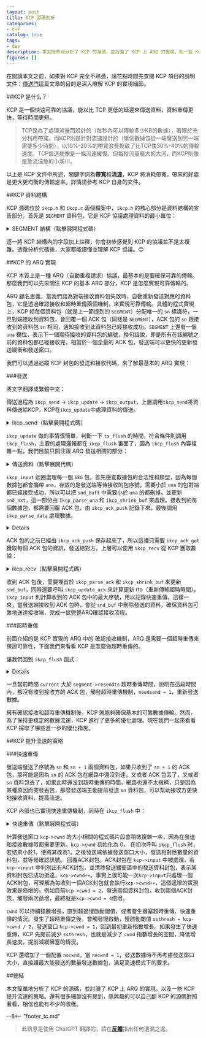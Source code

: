 ```yaml
---
layout: post
title: KCP 源碼剖析
categories:
- c++
catalog: true
tags:
- dev
description: 本文簡單地分析了 KCP 的源碼，並討論了 KCP 上 ARQ 的實現，和一些 KCP 提升流速的策略。
figures: []
---
```


<meta property="og:title" content="KCP 源码剖析" />

在閱讀本文之前，如果對 KCP 完全不熟悉，請花點時間先查閱 KCP 項目的說明文件：[傳送門](https://github.com/skywind3000/kcp)這篇文章的目的是深入瞭解 KCP 的實現細節。

##KCP 是什么？

KCP 是一個快速可靠的協議，能以比 TCP 更低的延遲來傳送資料，資料重傳更快，等待時間更短。

> TCP是為了處理流量而設計的（每秒內可以傳輸多少KB的數據），著眼於充分利用帶寬。而KCP則是針對流速設計的（單個數據包從一端發送到另一端需要多少時間），以10%-20%的帶寬浪費換取了比TCP快30%-40%的傳輸速度。TCP信道就像是一條流速緩慢，但每秒流量龐大的大河，而KCP則像是急流湍急的小溪川。

以上是 KCP 文件中所述，關鍵字詞為**帶寬**和**流速**，KCP 將消耗帶寬，帶來的好處是更大更均衡的傳輸速率。詳情請參考 KCP 自身的文件。

##KCP 資料結構

KCP 源碼位於 `ikcp.h` 和 `ikcp.c` 兩個檔案中，`ikcp.h` 的核心部分是資料結構的宣告部分，首先是 `SEGMENT` 資料包，它是 KCP 協議處理資料的最小單位：

<details>
<summary> SEGMENT 結構（點擊展開程式碼） </summary>
```cpp
//=====================================================================
一個 SEGMENT 就是一個 SETMENT。
//=====================================================================
struct IKCPSEG
{
鏈表節點，發送和接收隊列都是這裡的鏈表的結構。
    struct IQUEUEHEAD node;

會話編號，同一個會話編號相同
    IUINT32 conv;

敬请为我转换成传统中文：

    // 資料包類型，例如 DATA 或 ACK
    IUINT32 cmd;

因MTU的限制，大數據包會被拆分成多個小數據包，這是小數據包的編號。
    IUINT32 frg

每個數據包，都會附帶上發送方的接收窗口大小。
    IUINT32 wnd;

// 如果這是一個確認收據包，則發送時間將設置為源數據包的時間戳記
    IUINT32 ts;

唯一標識資料包的編號
    IUINT32 sn;

所有小於una的數據包都已成功接收，這與TCP中的概念一致：最老的未確認序列號SND。
    IUINT32 una;

數據長度
    IUINT32 len;

超時重傳時間
    IUINT32 resendts;

下次超时等待時間
    IUINT32 rto;

快速重传，收到本数据包之后的数据包的数量，大于一定数量就触发快速重传
    IUINT32 fastack;

發送次數
    IUINT32 xmit;

// 資料
    char data[1];
};
```
</details>

閱讀完 `SEGMENT` 的註釋，大致上可以看出 KCP 的核心也是一種 ARQ 協定，透過自動超時重傳來確保資料的傳送。接著再來看看 KCP 結構 `KCPCB` 的定義：

<details>
<summary> KCP 結構（點擊展開程式碼） </summary>
```cpp
//---------------------------------------------------------------------
// IKCPCB
//---------------------------------------------------------------------
struct IKCPCB
{
// 会話編號
mtu, mss：最大傳輸單元，最大報文段大小
// state: 會話狀態，0 有效，-1 斷開
    IUINT32 conv, mtu, mss, state;

// snd_una: 等待 ACK 的包編號
// snd_nxt: 下一個等待發送的資料包編號
// rcv_nxt: 下一個等待接收的資料包編號
    IUINT32 snd_una, snd_nxt, rcv_nxt;

// ts_recent, ts_lastack: Not used
// ssthresh: 拥塞控制慢啟動閾值
    IUINT32 ts_recent, ts_lastack, ssthresh;

// rx_rto: rto (retransmission timeout)，重發超時時間
// rx_rttval, rx_srtt, rx_minrto: 計算 RTO 的中間變數
    IINT32 rx_rttval, rx_srtt, rx_rto, rx_minrto;

// snd_wnd, rcv_wnd: 最大發送和接收視窗大小
// rmt_wnd: 遠端窗口，對方剩餘可接收窗口大小
// cwnd: 可傳送窗口大小
// 探測：是否需要發送控制訊息的標誌
    IUINT32 snd_wnd, rcv_wnd, rmt_wnd, cwnd, probe;

// current: 當前時間
// interval: 更新間隔
ts_flush: 下次需要更新的時間
// xmit: 發送失敗次數
    IUINT32 current, interval, ts_flush, xmit;

對應鏈表的長度
    IUINT32 nrcv_buf, nsnd_buf;
    IUINT32 nrcv_que, nsnd_que;

// nodelay: 控制超時重傳的 rto 增長速度
// updated: Have you called ikcp_update before?
    IUINT32 nodelay, updated;

// ts_probe, probe_wait: When the receiving window of the remote end remains 0 for a long time, actively initiate inquiries at regular intervals.
    IUINT32 ts_probe, probe_wait;

// deal_link: 對端長時間無應答
// incr: 參與計算傳送視窗大小
    IUINT32 dead_link, incr;

// queue: 與使用者層接觸的數據包
// buf: 用來暫存協議資料的數據包
    struct IQUEUEHEAD snd_queue;
    struct IQUEUEHEAD rcv_queue;
    struct IQUEUEHEAD snd_buf;
    struct IQUEUEHEAD rcv_buf;

需要發送 ack 的資料包資訊
    IUINT32 *acklist;

需要確認的封包數量
    IUINT32 ackcount;

// 記錄清單中的記憶體大小
    IUINT32 ackblock;

// 由使用者介面傳入的資料
    void *user;

// 儲存一個 kcp 封包的空間
    char *buffer;

觸發快速重傳的 fastack 次數
    int fastresend;

快速重傳最大次數
    int fastlimit;

// nocwnd: 不考慮慢啟動的傳送窗口大小
// stream: 流模式
    int nocwnd, stream;

    // debug log
    int logmask;

// 傳送資料介面
    int (*output)(const char *buf, int len, struct IKCPCB *kcp, void *user);

    void (*writelog)(const char *log, struct IKCPCB *kcp, void *user);
};
```
</details>

逐一將 KCP 結構內的字段加上註釋，你會初步感覺到 KCP 的協議並不是太複雜。透徹分析代碼後，大家都能讀懂並理解 KCP 協議。😊

##KCP 的 ARQ 實現

KCP 本質上是一種 ARQ（自動重複請求）協議，最基本的是要確保可靠的傳輸。那麼我們可以先來關注 KCP 的基本 ARQ 部分，KCP 是怎麼實現可靠傳輸的。

ARQ 顧名思義，當我們認為對端接收資料包失敗時，自動重新發送對應的資料包，它是透過確認接收和超時重傳兩個機制，來實現可靠傳輸。具體的程式實現上，KCP 給每個資料包（就是上一節提到的 `SEGMENT`）分配唯一的 `sn` 標識符，一旦對端接收到資料包，會回覆一個 ACK 包（同樣是 `SEGMENT`），ACK 包的 `sn` 跟接收到的資料包 `sn` 相同，通知接收到此資料包已經接收成功。`SEGMENT` 上還有一個 `una` 欄位，表示下一個期待接收的資料包的編號，換句話說，即是所有在該編號之前的資料包都已經接收完，相當於一個全量的 ACK 包，發送端可以更快的更新發送緩衝和發送窗口。

我們可以透過追蹤 KCP 封包的發送和接收代碼，來了解最基本的 ARQ 實現：

###發送

將文字翻譯成繁體中文：

傳送過程為 `ikcp_send` -> `ikcp_update` -> `ikcp_output`，上層調用`ikcp_send`將資料傳送給KCP，KCP在`ikcp_update`中處理資料的傳送。

<details>
<summary> ikcp_send（點擊展開程式碼） </summary>
```cpp
//---------------------------------------------------------------------
// 用戶可以調用ikcp_send來呼叫kcp發送數據接口
// user/upper level send, returns below zero for error
//---------------------------------------------------------------------
int ikcp_send(ikcpcb *kcp, const char *buffer, int len)
{
    IKCPSEG *seg;
    int count, i;

// mss 不能小於1
    assert(kcp->mss > 0);
    if (len < 0) return -1;

    // append to previous segment in streaming mode (if possible)
    if (kcp->stream != 0) {
處理流模式
        // ......
    }

計算分包，如果數據長度 len 大於 mss，需要分成多個包發送，對端接收到之後再拼起來
    if (len <= (int)kcp->mss) count = 1;
    else count = (len + kcp->mss - 1) / kcp->mss;

    if (count >= (int)IKCP_WND_RCV) return -2;

    if (count == 0) count = 1;

// Subcontracting
    for (i = 0; i < count; i++) {
計算封包的資料長度，並分配相應的 seg 結構。
        int size = len > (int)kcp->mss ? (int)kcp->mss : len;
        seg = ikcp_segment_new(kcp, size);
        assert(seg);
        if (seg == NULL) {
            return -2;
        }

設置 seg 的數據信息，frg 表示分包編號
        if (buffer && len > 0) {
            memcpy(seg->data, buffer, size);
        }
        seg->len = size;
        seg->frg = (kcp->stream == 0)? (count - i - 1) : 0;

將其添加到 snd_queue 末尾，並將 nsnd_qua 加一。
        iqueue_init(&seg->node);
        iqueue_add_tail(&seg->node, &kcp->snd_queue);
        kcp->nsnd_que++;
        if (buffer) {
            buffer += size;
        }
        len -= size;
    }

    return 0;
}
```
</details>

`ikcp_send` 是由 KCP 的上層來調用的傳送數據介面，所有讓 KCP 傳送的數據，都應該通過這個介面。`ikcp_send` 做的事情很簡單，主要就是把數據，根據 `kcp->mss`（一個包最大數據長度）來分成多個包，並設置分包編號，最後放到傳送鏈表 `snd_queue` 的末尾。流模式就是把多次調用 `ikcp_send` 的數據都看成一個流，會先自動填充未滿的 `SEGMENT` 再分配新的，詳細實現本文不討論，感興趣的，相信看完本文，再對應看看程式碼就能理解。

在`ikcp_send`調用完成後，數據將被放置在KCP的`snd_queue`中，接著KCP需要找到合適的時機將待發送的數據發送出去。這部分程式碼都位於`ikcp_update`和`ikcp_flush`函數中：

<details>
<summary> ikcp_update（點擊展開程式碼） </summary>
```cpp
//---------------------------------------------------------------------
ikcp_update是一個供上層定期調用的接口，用於更新kcp的狀態，發送數據。
// update state (call it repeatedly, every 10ms-100ms), or you can ask 
// ikcp_check when to call it again (without ikcp_input/_send calling).
// 'current' - current timestamp in millisec. 
//---------------------------------------------------------------------
void ikcp_update(ikcpcb *kcp, IUINT32 current)
{
    IINT32 slap;

    kcp->current = current;

ikcp_flush 會檢查這個，上層必須呼叫過 ikcp_update 才能呼叫 ikcp_flush，建議只使用 ikcp_update
    if (kcp->updated == 0) {
        kcp->updated = 1;
        kcp->ts_flush = kcp->current;
    }

    slap = _itimediff(kcp->current, kcp->ts_flush);

    if (slap >= 10000 || slap < -10000) {
        kcp->ts_flush = kcp->current;
        slap = 0;
    }

    if (slap >= 0) {
// 下次排出的時間
        kcp->ts_flush += kcp->interval;
        if (_itimediff(kcp->current, kcp->ts_flush) >= 0) {
            kcp->ts_flush = kcp->current + kcp->interval;
        }
        ikcp_flush(kcp);
    }
}
```
</details>

`ikcp_update` 做的事情很簡單，判斷一下 `ts_flush` 的時間，符合條件則調用 `ikcp_flush`，主要的處理邏輯都在 `ikcp_flush` 裏面了，因為 `ikcp_flush` 內容複雜一點，我們目前只關注跟 ARQ 發送相關的部分：

<details>
<summary>傳送資料（點擊展開代碼）</summary>
```cpp
//---------------------------------------------------------------------
// ikcp_flush
//---------------------------------------------------------------------
void ikcp_flush(ikcpcb *kcp)
{
    IUINT32 current = kcp->current;

// buffer 是要傳給 ikcp_output 的資料，初始化為 3 倍數據包大小
    char *buffer = kcp->buffer;
    char *ptr = buffer;
    int count, size, i;
    IUINT32 resent, cwnd;
    IUINT32 rtomin;
    struct IQUEUEHEAD *p;
    int change = 0;
    int lost = 0;
    IKCPSEG seg;

    // 'ikcp_update' haven't been called.
    if (kcp->updated == 0) return;

    seg.conv = kcp->conv;
    seg.cmd = IKCP_CMD_ACK;
    seg.frg = 0;

seg.wnd 表示當前可接收窗口大小。
    seg.wnd = ikcp_wnd_unused(kcp);
    seg.una = kcp->rcv_nxt;
    seg.len = 0;
    seg.sn = 0;
    seg.ts = 0;

發送 ack
// 計算傳送窗口
    //...

將資料包從 snd_queue 移動到 snd_buf
移動時必須符合發送視窗的大小，當發送視窗已滿時，即停止移動。
放在 snd_buf 的里面的資料，就是可以直接呼叫 ikcp_output 給對端發送的資料。
    while (_itimediff(kcp->snd_nxt, kcp->snd_una + cwnd) < 0) {
        IKCPSEG *newseg;
        if (iqueue_is_empty(&kcp->snd_queue)) break;

        newseg = iqueue_entry(kcp->snd_queue.next, IKCPSEG, node);

        iqueue_del(&newseg->node);
        iqueue_add_tail(&newseg->node, &kcp->snd_buf);
        kcp->nsnd_que--;
        kcp->nsnd_buf++;

        newseg->conv = kcp->conv;
        newseg->cmd = IKCP_CMD_PUSH;
        newseg->wnd = seg.wnd;
        newseg->ts = current;

// seg 唯一序號，其實就是一個遞增的 kcp->snd_nxt
        newseg->sn = kcp->snd_nxt++;

在這裡設置unna，通知對端下一個等待接收的數據包序號。
        newseg->una = kcp->rcv_nxt;
        newseg->resendts = current;
        newseg->rto = kcp->rx_rto;
        newseg->fastack = 0;
        newseg->xmit = 0;
    }

計算快速重傳標誌，超時等待時間
    // ...

// 傳送 snd_buf
    for (p = kcp->snd_buf.next; p != &kcp->snd_buf; p = p->next) {
        IKCPSEG *segment = iqueue_entry(p, IKCPSEG, node);
        int needsend = 0;
        if (segment->xmit == 0) {
初次發送
// set->xmit 表示發送次數
// 重新傳送超時重傳等待時間
            needsend = 1;
            segment->xmit++;
            segment->rto = kcp->rx_rto;
            segment->resendts = current + segment->rto + rtomin;
        }
        else if (_itimediff(current, segment->resendts) >= 0) {
超時重傳
            // ...
        }
        else if (segment->fastack >= resent) {
快速重传
            // ...
        }

        if (needsend) {
            int need;
            segment->ts = current;
            segment->wnd = seg.wnd;
            segment->una = kcp->rcv_nxt;

            size = (int)(ptr - buffer);
            need = IKCP_OVERHEAD + segment->len;

每當緩衝區中的資料超過 MTU 時，就應該儘快發送出去，以盡量避免底層再次分包。
            if (size + need > (int)kcp->mtu) {
                ikcp_output(kcp, buffer, size);
                ptr = buffer;
            }

將 seg 控制數據複製到 buffer 上，kcp 會自行處理大小端問題。
            ptr = ikcp_encode_seg(ptr, segment);

再複製數據
            if (segment->len > 0) {
                memcpy(ptr, segment->data, segment->len);
                ptr += segment->len;
            }


            if (segment->xmit >= kcp->dead_link) {
                kcp->state = (IUINT32)-1;
            }
        }
    }

    // flash remain segments
    size = (int)(ptr - buffer);
    if (size > 0) {
        ikcp_output(kcp, buffer, size);
    }

計算 ssthresh，更新慢啟動窗口
    // ...
}
```
</details>

我們目前只專注於 `ikcp_flush` 裡面有關發送數據的邏輯：

首先，KCP 會根據對端的接收窗口大小，將 `snd_queue` 上的資料移動到 `snd_buf` 上，計算移動數量的公式為 `num = snd_nxt - (snd_una + cwnd)`，換句話說：已經成功發送的最大封包序號 `snd_una` 加上滑動窗口大小 `cwnd` 大於下一個待發送的封包序號 `snd_nxt`，則可以繼續發送新的資料封包。在移動 `SEG` 的同時，設置控制欄位。

遍歷 `snd_buf`，如果需要傳送資料包，則將資料複製到 `buffer` 上，複製的同時使用 `ikcp_encode_seg` 處理控制欄位資料的大小端問題。

最後呼叫 `ikcp_output` 將 `buffer` 上的資料發送出去

到這裡，KCP 完成數據的發送。

###接收

接收的過程是與發送相反的：`ikcp_input` -> `ikcp_update` -> `ikcp_recv`，用戶接收到網絡上的數據之後，需要調用 `ikcp_input` 傳給 KCP 解析，調用 `ikcp_update` 的時候會給發送端回覆 ACK 包，上層通過調用 `ikcp_recv` 來接收 KCP 解析之後的數據。

<details>
接收資料（點擊展開程式碼）
```cpp
//---------------------------------------------------------------------
// input data
//---------------------------------------------------------------------
int ikcp_input(ikcpcb *kcp, const char *data, long size)
{
    IUINT32 prev_una = kcp->snd_una;
    IUINT32 maxack = 0, latest_ts = 0;
    int flag = 0;

合法性檢查
    if (data == NULL || (int)size < (int)IKCP_OVERHEAD) return -1;

// data could be multiple KCP packets, handle in a loop
    while (1) {
        IUINT32 ts, sn, len, una, conv;
        IUINT16 wnd;
        IUINT8 cmd, frg;
        IKCPSEG *seg;

/KCP 封包不足，結束
        if (size < (int)IKCP_OVERHEAD) break;

首先將控制欄位解析出來。
        data = ikcp_decode32u(data, &conv);
        if (conv != kcp->conv) return -1;

        data = ikcp_decode8u(data, &cmd);
        data = ikcp_decode8u(data, &frg);
        data = ikcp_decode16u(data, &wnd);
        data = ikcp_decode32u(data, &ts);
        data = ikcp_decode32u(data, &sn);
        data = ikcp_decode32u(data, &una);
        data = ikcp_decode32u(data, &len);

        size -= IKCP_OVERHEAD;

        if ((long)size < (long)len || (int)len < 0) return -2;

// 檢查資料包類型
        if (cmd != IKCP_CMD_PUSH && cmd != IKCP_CMD_ACK &&
            cmd != IKCP_CMD_WASK && cmd != IKCP_CMD_WINS) 
            return -3;

        kcp->rmt_wnd = wnd;

在這裡，`una` 代表了發送者的 `kcp->rcv_nxt`，據此資料，可以移除已確認接收的資料包。
        ikcp_parse_una(kcp, una);
將已確認接收的封包刪除後，更新 snd_una 下一個要發送的序號。
        ikcp_shrink_buf(kcp);

        if (cmd == IKCP_CMD_ACK) {
// 确认包
            // ...
        }
        else if (cmd == IKCP_CMD_PUSH) {
數據包
如果接收到的數據包序號 sn 在接收窗口內，則正常處理，否則直接丟棄，等待重傳。
            if (_itimediff(sn, kcp->rcv_nxt + kcp->rcv_wnd) < 0) {

接收到的每個數據包，都要回一個 ack 包，記錄下來
                ikcp_ack_push(kcp, sn, ts);

// 使用 ikcp_parse_data 函數處理接收到的數據
                if (_itimediff(sn, kcp->rcv_nxt) >= 0) {
                    seg = ikcp_segment_new(kcp, len);
                    seg->conv = conv;
                    seg->cmd = cmd;
                    seg->frg = frg;
                    seg->wnd = wnd;
                    seg->ts = ts;
                    seg->sn = sn;
                    seg->una = una;
                    seg->len = len;

                    if (len > 0) {
                        memcpy(seg->data, data, len);
                    }

                    ikcp_parse_data(kcp, seg);
                }
            }
        }
        else if (cmd == IKCP_CMD_WASK) {
查詢視窗包
            // ...
        }
        else if (cmd == IKCP_CMD_WINS) {
// 查詢視窗的回覆封包
            // ...
        }
        else {
            return -3;
        }

        data += len;
        size -= len;
    }

處理快速重傳邏輯
    // ...

更新發送視窗
    // ...

    return 0;
}
```
</details>

`ikcp_input` 迴圈處理每一個 `SEG` 包，首先檢查數據包的合法性和類型，因為每個數據包都會攜帶 `una`，存放的是發送端等待接收的包序號，需要小於 `una` 的包對端都已經接受成功，所以可以把 `snd_buff` 中需要小於 `una` 的都刪掉，並更新 `snd_nxt`，這一部分由 `ikcp_parse_una` 和 `ikcp_shrink_buf` 來處理。接收到的每個數據包，都需要回覆 ACK 包，由 `ikcp_ack_push` 記錄下來，最後調用 `ikcp_parse_data` 處理數據。

<details>
解析數據（點擊展開代碼）
```cpp
void ikcp_parse_data(ikcpcb *kcp, IKCPSEG *newseg)
{
    struct IQUEUEHEAD *p, *prev;
    IUINT32 sn = newseg->sn;
    int repeat = 0;

// Serial Number Verification
    if (_itimediff(sn, kcp->rcv_nxt + kcp->rcv_wnd) >= 0 ||
        _itimediff(sn, kcp->rcv_nxt) < 0) {
        ikcp_segment_delete(kcp, newseg);
        return;
    }

請找到 newseg 應該放置的位置，因為接收到的 seg 可能是亂序的。
    for (p = kcp->rcv_buf.prev; p != &kcp->rcv_buf; p = prev) {
        IKCPSEG *seg = iqueue_entry(p, IKCPSEG, node);
        prev = p->prev;
        if (seg->sn == sn) {
// 重複收到
            repeat = 1;
            break;
        }
        if (_itimediff(sn, seg->sn) > 0) {
            break;
        }
    }

將 newseg 放置在 rcv_buf 的正確位置。
    if (repeat == 0) {
        iqueue_init(&newseg->node);
        iqueue_add(&newseg->node, p);
        kcp->nrcv_buf++;
    }    else {
        ikcp_segment_delete(kcp, newseg);
    }

將數據從 rcv_buf 移動到 rcv_queue
    while (! iqueue_is_empty(&kcp->rcv_buf)) {
        IKCPSEG *seg = iqueue_entry(kcp->rcv_buf.next, IKCPSEG, node);
如果 seg 序號是等待接收的序號，移動到 rcv_queue
        if (seg->sn == kcp->rcv_nxt && kcp->nrcv_que < kcp->rcv_wnd) {
            iqueue_del(&seg->node);
            kcp->nrcv_buf--;
            iqueue_add_tail(&seg->node, &kcp->rcv_queue);
            kcp->nrcv_que++;
            kcp->rcv_nxt++;
        }    else {
            break;
        }
    }
}
```
</details>

`ikcp_parse_data` 的主要工作是將 `newseg` 放置在 `kcp->rcv_buf` 的適當位置，並將數據從 `rcv_buf` 移動到 `rcv_queue`。這裡的適當位置指的是，`rcv_buf` 是按照 `sn` 遞增順序排列的，`newseg` 需要根據自己的 `sn` 大小來尋找適當位置。將 `rcv_buf` 上的數據移動到 `rcv_queue` 的條件是，`rcv_buf` 上的數據包序號等於 KCP 等待接收的包序號 `kcp->rcv_nxt`，移動一個數據包後，需要更新 `kcp->rcv_nxt`，再處理下一個數據包。

在调用 `ikcp_input` 后，当上层调用 `ikcp_update` 时，将发送 ACK 数据包；而调用 `ikcp_recv` 时，则会向上层传递有效数据。`ikcp_update` 和 `ikcp_recv` 是相互独立的，没有特定的调用顺序要求，而取决于上层调用的时机。让我们首先来看一下`ikcp_update` 中与 ACK 数据包发送相关的部分：

<details>
<summary> 回覆 ACK（點擊展開程式碼） </summary>
```cpp
我們之前提過，ikcp_update 最終會呼叫 ikcp_flush。
void ikcp_flush(ikcpcb *kcp, IUINT32 current)
{
    // ...

回覆 ACK 封包
    count = kcp->ackcount;
    for (i = 0; i < count; i++) {
        size = (int)(ptr - buffer);
        if (size + (int)IKCP_OVERHEAD > (int)kcp->mtu) {
            ikcp_output(kcp, buffer, size);
            ptr = buffer;
        }
        ikcp_ack_get(kcp, i, &seg.sn, &seg.ts);
        ptr = ikcp_encode_seg(ptr, &seg);
    }

    kcp->ackcount = 0;

    // ...
}
```
</details>

ACK 包的之前已經由 `ikcp_ack_push` 保存起來了，所以這裡只需要 `ikcp_ack_get` 獲取每個 ACK 包的資訊，發送給對方。上層可以使用 `ikcp_recv` 從 KCP 獲取數據：

<details>
<summary>ikcp_recv（點擊展開程式碼）</summary>
```cpp
//---------------------------------------------------------------------
// user/upper level recv: returns size, returns below zero for EAGAIN
//---------------------------------------------------------------------
int ikcp_recv(ikcpcb *kcp, char *buffer, int len)
{
    struct IQUEUEHEAD *p;
    int ispeek = (len < 0)? 1 : 0;
    int peeksize;
    int recover = 0;
    IKCPSEG *seg;
    assert(kcp);

一些有效性檢查
    if (iqueue_is_empty(&kcp->rcv_queue))
        return -1;
    if (len < 0) len = -len;

計算能返回的數據長度
    peeksize = ikcp_peeksize(kcp);

    if (peeksize < 0)
        return -2;
    if (peeksize > len)
        return -3;

確認接收視窗大小
    if (kcp->nrcv_que >= kcp->rcv_wnd)
        recover = 1;

遍歷 rcv_queue，將資料複製到 buffer 上
    for (len = 0, p = kcp->rcv_queue.next; p != &kcp->rcv_queue; ) {
        int fragment;
        seg = iqueue_entry(p, IKCPSEG, node);
        p = p->next;

        if (buffer) {
            memcpy(buffer, seg->data, seg->len);
            buffer += seg->len;
        }

        len += seg->len;

// 判斷分包
        fragment = seg->frg;

移除資料包
        if (ispeek == 0) {
            iqueue_del(&seg->node);
            ikcp_segment_delete(kcp, seg);
            kcp->nrcv_que--;
        }

所有的子程序都已經複製完成，結束迴圈。
        if (fragment == 0)
            break;
    }

    assert(len == peeksize);

// rcv_queue 又空了一些，嘗試繼續從 rcv_buf 移動到 rcv_queue
    while (! iqueue_is_empty(&kcp->rcv_buf)) {
        seg = iqueue_entry(kcp->rcv_buf.next, IKCPSEG, node);
        if (seg->sn == kcp->rcv_nxt && kcp->nrcv_que < kcp->rcv_wnd) {
            iqueue_del(&seg->node);
            kcp->nrcv_buf--;
            iqueue_add_tail(&seg->node, &kcp->rcv_queue);
            kcp->nrcv_que++;
            kcp->rcv_nxt++;
        }    else {
            break;
        }
    }

    return len;
}
```
</details>

`ikcp_recv` 一次調用只會返回一個完整的數據包，上層可以循環調用直到沒有數據返回為止，函數的邏輯比較簡單，就是從 `rcv_queue` 中複製數據到上層傳進來的 `buffer` 裡面，至此接收方對於接收到的數據包已經處理完畢。

當接收方處理數據包時，如果發送方收到了ACK包，接下來我們來看看發送方處理ACK包的情況：

<details>
<summary> 處理 ACK 封包（點擊展開程式碼） </summary>
```cpp
int ikcp_input(ikcpcb *kcp, const char *data, long size)
{
    // ...
    IUINT32 maxack = 0, latest_ts = 0;
    // ...
    while (1) {
        // ...
// ts is the kcp->current of the peer
        data = ikcp_decode32u(data, &ts);
        data = ikcp_decode32u(data, &sn);

        if (cmd == IKCP_CMD_ACK) {
更新 rot
            if (_itimediff(kcp->current, ts) >= 0) {
                ikcp_update_ack(kcp, _itimediff(kcp->current, ts));
            }
更新 snd_buf
            ikcp_parse_ack(kcp, sn);
            ikcp_shrink_buf(kcp);

maxack = 所有ACK封包中的最大sn
            if (flag == 0) {
                flag = 1;
                maxack = sn;
                latest_ts = ts;
            }    else {
                if (_itimediff(sn, maxack) > 0) {
                #ifndef IKCP_FASTACK_CONSERVE
                    maxack = sn;
                    latest_ts = ts;
                #else
                    if (_itimediff(ts, latest_ts) > 0) {
                        maxack = sn;
                        latest_ts = ts;
                    }
                #endif
                }
            }
        }
        // ...
    }

如果收到 ACK 封包，請記錄下來以便進行快速重傳。
    if (flag != 0) {
        ikcp_parse_fastack(kcp, maxack, latest_ts);
    }
}
```
</details>

收到 ACK 包後，需要埋首於 `ikcp_parse_ack` 和 `ikcp_shrink_buf` 來更新 `snd_buf`，同時還要呼叫 `ikcp_update_ack` 來計算更新 rto（重新傳輸超時時間）。`ikcp_input` 則計算收到的 ACK 包中的最大序號，用以記錄快速重傳。這樣一來，當發送端接收到 ACK 包時，會從 `snd_buf` 中刪除發送的資料，確保資料包可靠地送達接收端，完成一倵完整ARQ確認接收流程。

###超時重傳

前面介紹的是 KCP 實現的 ARQ 中的 確認接收機制，ARQ 還需要一個超時重傳來保證可靠性，下面我們來看看 KCP 是怎麼做超時重傳的。

讓我們回到 `ikcp_flush` 函式：

<details>
超時重傳（點擊展開代碼）
```cpp
void ikcp_flush(ikcpcb *kcp)
{
    // ...
傳送 snd_buf
    for (p = kcp->snd_buf.next; p != &kcp->snd_buf; p = p->next) {
        IKCPSEG *segment = iqueue_entry(p, IKCPSEG, node);
        int needsend = 0;
        if (segment->xmit == 0) {
// 首次發送
            needsend = 1;
            segment->xmit++;
設置 segment->rto
透過 segment->rto 計算 segment->resendts 的逾時重傳時間。
            segment->rto = kcp->rx_rto;
            segment->resendts = current + segment->rto + rtomin;
        }
        else if (_itimediff(current, segment->resendts) >= 0) {
// Timeout retransmission
            needsend = 1;
            segment->xmit++;
            kcp->xmit++;
// nodelay 控制下一次超时重传时间的计算
            if (kcp->nodelay == 0) {
                segment->rto += kcp->rx_rto;
            }    else {
                segment->rto += kcp->rx_rto / 2;
            }
            segment->resendts = current + segment->rto;
            lost = 1;
        }
        else if (segment->fastack >= resent) {
// 快速重傳
            // ...
        }
        if (needsend) {
// 傳送資料
            // ...
        }
    // ...
}
```
</details>

一旦當前時間 `current` 大於 `segment->resendts` 超時重傳時間，說明在這段時間內，都沒有收到接收方的 ACK 包，觸發超時重傳機制，`needsend = 1`，重新發送數據。

擁有確認接收和超時重傳機制後，KCP 就能夠確保基本的可靠數據傳輸。然而，為了保持更穩定的數據流速，KCP 進行了更多的優化處理。現在我們一起來看看 KCP 採取了哪些進一步的優化措施。

##KCP 提升流速的策略

###快速重傳

發送端發送了序號為 `sn` 和 `sn + 1` 兩個資料包，如果只收到了 `sn + 1` 的 ACK 包，那可能是因為 `sn` 的 ACK 包在網路中還沒到達，又或者 ACK 包丟了，又或者 `sn` 資料包丟了，如果此時還沒到超時重傳的時間，網路也還不太擁擠，只是因為某種原因而突發丟包，那麼發送端主動提前發送 `sn` 資料包，可以幫助接收方更快地接收資料，提高流速。

KCP 內部也已實現快速重傳機制，同時在 `ikcp_flush` 中：

<details>
<summary>快速重傳（點擊展開程式碼）</summary>
```cpp
void ikcp_flush(ikcpcb *kcp)
{
    // ...
    resent = (kcp->fastresend > 0)? (IUINT32)kcp->fastresend : 0xffffffff;

// 傳送 snd_buf
    for (p = kcp->snd_buf.next; p != &kcp->snd_buf; p = p->next) {
        IKCPSEG *segment = iqueue_entry(p, IKCPSEG, node);
        int needsend = 0;
        if (segment->xmit == 0) {
            // ...
        }
        else if (_itimediff(current, segment->resendts) >= 0) {
            // ...
        }
        else if (segment->fastack >= resent) {
快速重傳
            if ((int)segment->xmit <= kcp->fastlimit ||
                kcp->fastlimit <= 0) {
                needsend = 1;
                segment->xmit++;
                segment->fastack = 0;
                segment->resendts = current + segment->rto;
                change++;
            }
        }
        if (needsend) {
// 傳送資料
            // ...
        }
    // ...
}
```
</details>

要啟用快速重傳，需滿足兩個條件：
* `segment->fastack >= resent`，resent 是可配置的参数 `kcp->fastresend`，配置為 0 會關閉快速重傳。`segment->fastack` 是在函數 `ikcp_parse_fastack` 裡面設置的，這個函數是在 `ikcp_input` 裡面調用，會根據 `ikcp_input` 算出的 `maxack` 來給所有 `sn` 小於 `maxack` 的 `segment->fastack` 加一，所以 `segment->fastack` 就是表示收到比 `sn` 大的包的次數。
當 `segment->xmit <= kcp->fastlimit || kcp->fastlimit <= 0` 時，`setgment->xmit` 代表傳送次數，`kcp->fastlimit` 則是可設定的最大快速重傳次數，傳送次數必須少於最大快速重傳次數。

當滿足快速重傳的上述條件時，KCP 將執行快速重傳，請注意快速重傳並不會重置超時重傳時間，原來的超時時間依然會生效。

###縮短逾時重傳時間

重送機制是一項非常良好的機制，但實在花費太多時間。按照 TCP 的策略，每次超時重傳的等待時間會倍增，那等待時間就會急速增加。在這等待時間內，由於接收端的接收窗口可能已經耗盡，無法接收新資料，同時需要等待重傳的封包序號卻在最前面。接收端必須等到收到重送的封包後，才能將所有數據返回給上層。這種情況下，整個網路的流速幾乎為零。KCP 增加了配置，可以減緩等待時間的增長，而且不會倍增。透過配置 `kcp->nodelay` 控制，每次等待時間僅會增長1倍的 RTO 或0.5倍的 RTO，有效地減緩等待時間的增長，協助網路盡快恢復流速。

###更新傳送視窗

傳送窗口是指同時傳輸的數據包數量，窗口越大，同時傳輸的數據越多，流速越快，但窗口太大可能導致網絡擁塞，丟包率增加，數據重傳次數增多，流速下降。因此，發送窗口需要根據網絡情況持續更新，逐漸接近最佳值。在KCP中有關發送窗口的程式碼：

<details>
<summary>發送視窗（點擊展開代碼）</summary>
```cpp
ikcpcb* ikcp_create(IUINT32 conv, void *user)
{
    // ...
`snd_wnd` 和 `rcv_wnd` 分別代表發送和接收緩衝區的大小。
    kcp->snd_wnd = IKCP_WND_SND;    // 32
    kcp->rcv_wnd = IKCP_WND_RCV;    // 128
對端接收視窗大小         128
    kcp->rmt_wnd = IKCP_WND_RCV
// 設置發送窗口 cwnd 初始值為 0
    kcp->cwnd = 0;
傳送視窗的位元組大小，用來計算擴 Congestion Window（cwnd）。
    kcp->incr = 0
慢啟動閾值，slow start threshold
    kcp->ssthresh = IKCP_THRESH_INIT;
// nocwnd is a configurable parameter, 1 disregards cwnd.
    kcp->nocwnd = 0;
    // ...
}

void ikcp_flush(ikcpcb *kcp)
{
    // ...
在發送數據時，首先計算發送窗口大小，即發送緩衝區大小和對方接收窗口大小的較小值。
    cwnd = _imin_(kcp->snd_wnd, kcp->rmt_wnd);
默認情況下，還需要考慮 kcp->cwnd，即不斷更新的發送窗口。
    if (kcp->nocwnd == 0) cwnd = _imin_(kcp->cwnd, cwnd);

根據 cwnd 的大小，將 snd_queue 移動到 snd_buf。
    while (_itimediff(kcp->snd_nxt, kcp->snd_una + cwnd) < 0) {
    }
傳送資料
    resent = (kcp->fastresend > 0)? (IUINT32)kcp->fastresend : 0xffffffff;
觸發超時重傳 lost = 1
觸發快速重傳 變更++

更新慢启动閾值和送出窗口
    if (change) {
如果觸發快速重傳，ssthresh 設置為網路上正在傳輸的資料包數量的一半。
        IUINT32 inflight = kcp->snd_nxt - kcp->snd_una;
        kcp->ssthresh = inflight / 2;
        if (kcp->ssthresh < IKCP_THRESH_MIN)
            kcp->ssthresh = IKCP_THRESH_MIN;

// 傳送窗口設為閾值再加上快速重傳相關的 resent
        kcp->cwnd = kcp->ssthresh + resent;
        kcp->incr = kcp->cwnd * kcp->mss;
    }

    if (lost) {
如果有超時重傳，將啟動慢啟動，ssthresh 閾值將設為傳送窗口的一半。
        kcp->ssthresh = cwnd / 2;
        if (kcp->ssthresh < IKCP_THRESH_MIN)
            kcp->ssthresh = IKCP_THRESH_MIN;
將傳送視窗重設為1，重新執行慢啟動增長。
        kcp->cwnd = 1;
        kcp->incr = kcp->mss;
    }

    if (kcp->cwnd < 1) {
因為初始化為 0，來到這裡會再設定成 1
        kcp->cwnd = 1;
        kcp->incr = kcp->mss;
    }
}

int ikcp_input(ikcpcb *kcp, const char *data, long size)
{
    IUINT32 prev_una = kcp->snd_una;
處理接收的資料

    while (1) {
        // ...
        data = ikcp_decode16u(data, &wnd)
// rmt_wnd 是對方的接收窗口大小
        kcp->rmt_wnd = wnd
        // ...
處理數據
    }

更新咗發送視窗
當 kcp->snd_una - prev_una > 0 時，表示這次輸入已收到 ACK 且發送緩衝區 snd_buf 有變化。
    if (_itimediff(kcp->snd_una, prev_una) > 0) {
再評估對方的接收窗口
        if (kcp->cwnd < kcp->rmt_wnd) {
            IUINT32 mss = kcp->mss;

            if (kcp->cwnd < kcp->ssthresh) {
小於慢啟動閾值時，成倍增加。
                kcp->cwnd++;
                kcp->incr += mss;

            }    else {
在超過慢啟動閾值之後，通過公式更新 incr，進而計算 cwnd。
                if (kcp->incr < mss) kcp->incr = mss;
                kcp->incr += (mss * mss) / kcp->incr + (mss / 16);
                if ((kcp->cwnd + 1) * mss <= kcp->incr) {
                    kcp->cwnd++;
                }
            }
// The value updated needs to be compared with rmt_wnd again.
            if (kcp->cwnd > kcp->rmt_wnd) {
                kcp->cwnd = kcp->rmt_wnd;
                kcp->incr = kcp->rmt_wnd * mss;
            }
        }
    }
}
```
</details>

計算發送窗口 `kcp->cwnd` 的大小相關的程式碼片段會稍微複雜一些，因為在發送和接收數據時都需要更新。`kcp->cwnd` 初始化為 0，
在初次呼叫 `ikcp_flush` 时，若结果小於1，便將其改為1。之後發送端依據發送窗口大小，發送相對應數量的資料包，並等候確認訊號。
回覆ACK封包。ACK封包在 `kcp->input` 中被處理，若 `kcp->input` 中判別出有ACK封包，並清除發送緩衝區中的發送資料封包，表示某資料封包已成功抵達，`kcp->cwnd++`。事實上很可能一次`kcp->input`只處理一個ACK封包，可理解為每收到一個ACK封包就會執行`kcp->cwnd++`，這個遞增的實現效果是倍增的，例如目前`kcp->cwnd = 2`，發送兩個資料封包，收到兩個ACK封包，觸發兩次遞增，最終就是`kcp->cwnd = 4`倍增。

`cwnd` 可以持續指數增長，直到超過慢啟動閾值，或者發生擁塞超時重傳、快速重傳的情況。發生了超時重傳之後，會觸發慢啟動，慢啟動閾值 `ssthresh = kcp->cwnd / 2`，發送窗口 `kcp->cwnd = 1`，回到最初重新指數增長。如果發生了快速重傳，KCP 先提前減少 `ssthresh`，也就是減少了 `cwnd` 指數增長的空間，降低增長速度，提前減緩擁塞的情況。

KCP 還增加了一個配置 `nocwnd`，當 `nocwnd = 1`，發送數據時不再考慮發送窗口大小，直接讓最大能發送的數量發送數據包，滿足高速模式下的要求。

##總結

本文簡單地分析了 KCP 的源碼，並討論了 KCP 上 ARQ 的實現，以及一些 KCP 提升流速的策略。還有很多細節沒有提到，感興趣的可以自己翻 KCP 的源碼對照著看，相信也能有不少的收穫。

--8<-- "footer_tc.md"


> 此訊息是使用 ChatGPT 翻譯的，請在[**反饋**](https://github.com/disenone/wiki_blog/issues/new)指出任何遺漏之處。 
